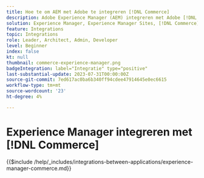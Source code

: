 ```yaml
---
title: Hoe te om AEM met Adobe te integreren [!DNL Commerce]
description: Adobe Experience Manager (AEM) integreren met Adobe [!DNL Commerce] om aantrekkelijke boodschappenervaringen op te bouwen.
solution: Experience Manager, Experience Manager Sites, [!DNL Commerce]
feature: Integrations
topic: Integrations
role: Leader, Architect, Admin, Developer
level: Beginner
index: false
kt: null
thumbnail: commerce-experience-manager.png
badgeIntegration: label="Integratie" type="positive"
last-substantial-update: 2023-07-31T00:00:00Z
source-git-commit: 7ed617ac0ba6b340ff94cdee47914645e0ec6615
workflow-type: tm+mt
source-wordcount: '23'
ht-degree: 4%

---
```



# Experience Manager integreren met [!DNL Commerce]

{{$include /help/_includes/integrations-between-applications/experience-manager-commerce.md}}
